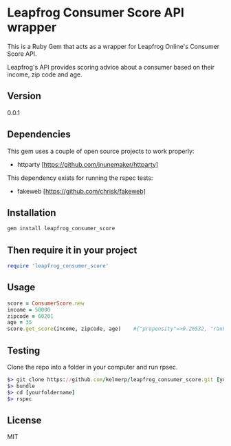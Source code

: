 Leapfrog Consumer Score API wrapper
=========

This is a Ruby Gem that acts as a wrapper for Leapfrog Online's Consumer Score API.

Leapfrog's API provides scoring advice about a consumer based on their income, zip code and age. 

Version
----

0.0.1

Dependencies
-----------

This gem uses a couple of open source projects to work properly:
* httparty [https://github.com/jnunemaker/httparty]

This dependency exists for running the rspec tests:
* fakeweb [https://github.com/chrisk/fakeweb]


Installation
--------------

```ruby
gem install leapfrog_consumer_score
```

Then require it in your project
----------------

```ruby
require 'leapfrog_consumer_score'
```

Usage
--------------

```ruby
score = ConsumerScore.new
income = 50000
zipcode = 60201
age = 35
score.get_score(income, zipcode, age)    #{"propensity"=>0.26532, "ranking"=>"C"}
```

Testing
----------------
Clone the repo into a folder in your computer and run rpsec.

```ruby
$> git clone https://github.com/kelmerp/leapfrog_consumer_score.git [yourfoldername]
$> bundle
$> cd [yourfoldername]
$> rspec
```

License
----

MIT

  [kelmer perez]: http://kelmerp.github.io/
  [@kelmerperez]: http://twitter.com/kelmerperez